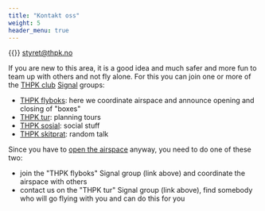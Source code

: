 ```yaml
---
title: "Kontakt oss"
weight: 5
header_menu: true
---
```


{{<icon class="fa fa-envelope">}}&nbsp;[styret@thpk.no](mailto:styret@thpk.no)

If you are new to this area, it is a good idea and much safer and more fun to
team up with others and not fly alone. For this you can join one or more of the
[THPK club](https://thpk.no) [Signal](https://signal.org/) groups:

- [THPK flyboks](https://signal.group/#CjQKIEFDL9GndybrKwgfPps-LkFghgnxhFzaIF9Zd-1Jnz_FEhAR16FgrJSESTZabTtpZFmZ):
  here we coordinate airspace and announce opening and closing of "boxes"
- [THPK tur](https://signal.group/#CjQKIJ_gz3DQjvCh3qTG74awOoU1rdEDxuTCcTs11o_X38IYEhDiHoVqoUYUsQQ5GatUyfv_): planning tours
- [THPK sosial](https://signal.group/#CjQKIA-Xd_5k3rVvVQmBeMiXdunEhXjcYb8fAYeTSTS-opVMEhCBNyymyf7D5mKwfqqiXLZ6): social stuff
- [THPK skitprat](https://signal.group/#CjQKIEVLEg-Ir5f0l8G-TMN1WZuFOylB-UYZhjXd5HdmAWfSEhBQ4ZkmKPoJc9ODosCCQt--): random talk

Since you have to [open the airspace](https://tromso-paragliding.xyz/airspace/) anyway, you need to do one of these two:

- join the "THPK flyboks" Signal group (link above) and coordinate the airspace with others
- contact us on the "THPK tur" Signal group (link above), find somebody who will go flying with you and can do this for you
